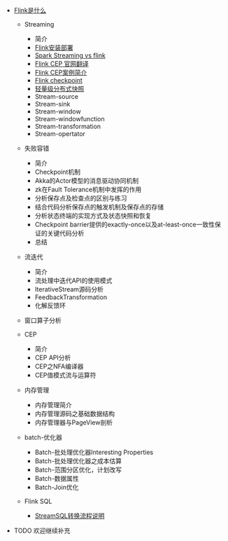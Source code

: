 * [Flink是什么](./doc/what-is-flink.md)
  * Streaming
    * 简介
    * [Flink安装部署](./doc/Flink安装部署.md)
    * [Spark Streaming vs flink](./doc/flink-vs-sparkstreaming.md)
    * [Flink CEP 官网翻译](./doc/FlinkCEP官网翻译.md)
    * [Flink CEP案例简介](./doc/Flink%20CEP案例.md)
    * [Flink checkpoint](./doc/FlinkCheckpoint详解.md)
    * [轻量级分布式快照](doc/Flink轻量级分布式快照系统.md)
    * Stream-source
    * Stream-sink
    * Stream-window
    * Stream-windowfunction
    * Stream-transformation
    * Stream-opertator
  * 失败容错
    * 简介
    * Checkpoint机制
    * Akka的Actor模型的消息驱动协同机制
    * zk在Fault Tolerance机制中发挥的作用
    * 分析保存点及检查点的区别与练习
    * 结合代码分析保存点的触发机制及保存点的存储
    * 分析状态终端的实现方式及状态快照和恢复
    * Checkpoint barrier提供的exactly-once以及at-least-once一致性保证的关键代码分析
    * 总结
  * 流迭代
    * 简介
    * 流处理中迭代API的使用模式
    * IterativeStream源码分析
    * FeedbackTransformation
    * 化解反馈环
  * 窗口算子分析

  * CEP
    * 简介
    * CEP API分析
    * CEP之NFA编译器
    * CEP值模式流与运算符

  * 内存管理
    * 内存管理简介
    * 内存管理源码之基础数据结构
    * 内存管理器与PageView剖析

  * batch-优化器
    * Batch-批处理优化器Interesting Properties
    * Batch-批处理优化器之成本估算
    * Batch-范围分区优化，计划改写
    * Batch-数据属性
    * Batch-Join优化
    
  * Flink SQL 
    * [StreamSQL转换流程说明](./doc/StreamSQL转换流程说明.md)
    
    
* TODO 欢迎继续补充
